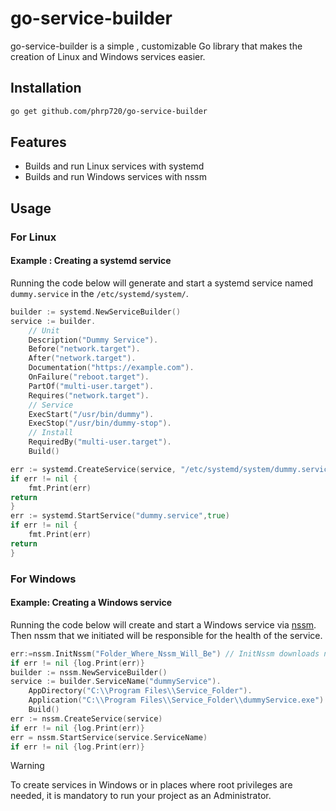 # go-service-builder

go-service-builder is a simple , customizable   Go library that  makes the creation of Linux and Windows services easier.

## Installation

```bash
go get github.com/phrp720/go-service-builder
```
## Features
- Builds and run Linux services with systemd
- Builds and run Windows services with nssm

## Usage

### For Linux

#### Example : Creating a systemd service 
Running the code below will generate and start a systemd service  named `dummy.service` in the `/etc/systemd/system/`.

```go
builder := systemd.NewServiceBuilder()
service := builder.
	// Unit
	Description("Dummy Service").
	Before("network.target").
	After("network.target").
	Documentation("https://example.com").
	OnFailure("reboot.target").
	PartOf("multi-user.target").
	Requires("network.target").
	// Service
	ExecStart("/usr/bin/dummy").
	ExecStop("/usr/bin/dummy-stop").
	// Install
	RequiredBy("multi-user.target").
	Build()

err := systemd.CreateService(service, "/etc/systemd/system/dummy.service",true)
if err != nil {
	fmt.Print(err)
return
}
err := systemd.StartService("dummy.service",true)
if err != nil {
	fmt.Print(err)
return
}
```

### For Windows

#### Example: Creating a Windows service
Running the code below will create and start a Windows service via [nssm](https://nssm.cc/).
Then nssm that we initiated will be responsible for the health of the service.

```go
err:=nssm.InitNssm("Folder_Where_Nssm_Will_Be") // InitNssm downloads nssm and extracts it  to the specified folder
if err != nil {log.Print(err)}
builder := nssm.NewServiceBuilder()
service := builder.ServiceName("dummyService").
	AppDirectory("C:\\Program Files\\Service_Folder").
	Application("C:\\Program Files\\Service_Folder\\dummyService.exe").
	Build()
err := nssm.CreateService(service)
if err != nil {log.Print(err)}
err = nssm.StartService(service.ServiceName)
if err != nil {log.Print(err)}
```
> [!Warning]
>
> To create services in Windows or in places where root privileges are needed, it is mandatory to  run your project as an Administrator.

